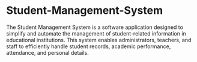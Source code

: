 # Student-Management-System
The Student Management System is a software application designed to simplify and automate the management of student-related information in educational institutions. This system enables administrators, teachers, and staff to efficiently handle student records, academic performance, attendance, and personal details.
